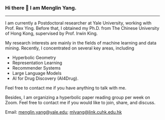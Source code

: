 ### Hi there 👋 I am Menglin Yang.

---

I am currently a Postdoctoral researcher at Yale University, working with Prof. Rex Ying. Before that, I obtained my Ph.D. from The Chinese University of Hong Kong, supervised by Prof. Irwin King.

My research interests are mainly in the fields of machine learning and data mining. Recently, I concentrated on several key areas, including 
- Hyperbolic Geometry
- Representation Learning
- Recommender Systems
- Large Language Models
- AI for Drug Discovery (AI4Drug).

Feel free to contact me if you have anything to talk with me.

Besides, I am organizing a hyperbolic paper reading group per week on Zoom. Feel free to contact me if you would like to join, share, and discuss.

Email: menglin.yang@yale.edu; mlyang@link.cuhk.edu.hk

